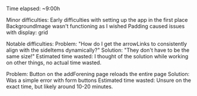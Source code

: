 Time elapsed: ~9:00h 

Minor difficulties: 
Early difficulties with setting up the app in the first place
BackgroundImage wasn't functioning as I wished
Padding caused issues with display: grid

Notable difficulties: 
Problem: "How do I get the arrowLinks to consistently align with the sideItems dynamically?"
Solution:  "They don't have to be the same size!"
Estimated time wasted: I thought of the solution while working on other things, no actual time wasted.

Problem: Button on the addForening page reloads the entire page
Solution:  Was a simple error with form buttons
Estimated time wasted: Unsure on the exact time, but likely around 10-20 minutes.
